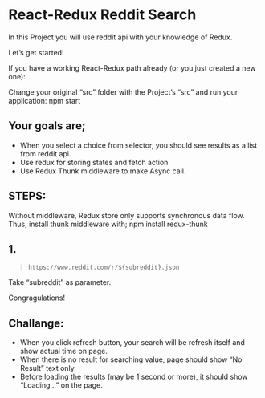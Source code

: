 # React-Redux Reddit Search

In this Project you will use reddit api with your knowledge of Redux.

Let’s get started!

If you have a working React-Redux path already (or you just created a new one):

Change your original “src” folder with the Project’s “src” and run your application: npm start

## Your goals are;
- When you select a choice from selector, you should see results as a list from reddit api.
- Use redux for storing states and fetch action.
- Use Redux Thunk middleware to make Async call. 

## STEPS:
Without middleware, Redux store only supports synchronous data flow. Thus, install thunk middleware with; npm install redux-thunk

## 1.
> `https://www.reddit.com/r/${subreddit}.json`

Take “subreddit” as parameter.

Congragulations!

## Challange:

- When you click refresh button, your search will be refresh itself and show actual time on page.
- When there is no result for searching value, page should show “No Result” text only.
- Before loading the results (may be 1 second or more), it should show “Loading…” on the page.
